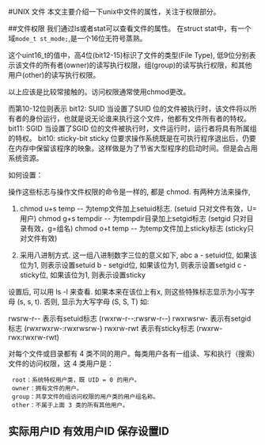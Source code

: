 #UNIX 文件
本文主要介绍一下unix中文件的属性，关注于权限部分。

##文件权限
我们通过ls或者stat可以查看文件的属性。
在struct stat中，有一个域``mode_t st_mode;``,是一个16位无符号蒸熟。

这个uint16_t的值中，高4位(bit12-15)标识了文件的类型(File Type),
低9位分别表示该文件的所有者(owner)的读写执行权限，组(group)的读写执行权限，和其他用户(other)的读写执行权限。

以上应该是比较常接触的。访问权限通常使用chmod更改。

而第10-12位则表示 
bit12: SUID  	当设置了SUID 位的文件被执行时，该文件将以所有者的身份运行，也就是说无论谁来执行这个文件，他都有文件所有者的特权。
bit11: SGID     当设置了SGID 位的文件被执行时，文件运行时，运行者将具有所属组的特权。
bit10: sticky-bit   sticky 位要求操作系统既是在可执行程序退出后，仍要在内存中保留该程序的映象。这样做是为了节省大型程序的启动时间。但是会占用系统资源。

如何设置：

操作这些标志与操作文件权限的命令是一样的, 都是 chmod. 有两种方法来操作,
1) chmod u+s temp -- 为temp文件加上setuid标志. (setuid 只对文件有效，U=用户)
chmod g+s tempdir -- 为tempdir目录加上setgid标志 (setgid 只对目录有效，g=组名)
chmod o+t temp -- 为temp文件加上sticky标志 (sticky只对文件有效)

2) 采用八进制方式. 这一组八进制数字三位的意义如下,
abc
a - setuid位, 如果该位为1, 则表示设置setuid
b - setgid位, 如果该位为1, 则表示设置setgid
c - sticky位, 如果该位为1, 则表示设置sticky

设置后, 可以用 ls -l 来查看. 如果本来在该位上有x, 则这些特殊标志显示为小写字母 (s, s, t). 否则, 显示为大写字母 (S, S, T)
如:

rwsrw-r-- 表示有setuid标志 (rwxrw-r--:rwsrw-r--)
rwxrwsrw- 表示有setgid标志 (rwxrwxrw-:rwxrwsrw-)
rwxrw-rwt 表示有sticky标志 (rwxrw-rwx:rwxrw-rwt)

对每个文件或目录都有 4 类不同的用户。每类用户各有一组读、写和执行（搜索）文件的访问权限，这 4 类用户是：

     root：系统特权用户类，既 UID = 0 的用户。
     owner：拥有文件的用户。
     group：共享文件的组访问权限的用户类的用户组名称。
     other：不属于上面 3 类的所有其他用户。
     
     
     
     
## 实际用户ID 有效用户ID 保存设置ID